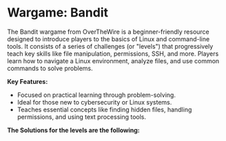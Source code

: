 # Wargame: Bandit

The Bandit wargame from OverTheWire is a beginner-friendly resource designed to introduce players to the basics of Linux and command-line tools. It consists of a series of challenges (or "levels") that progressively teach key skills like file manipulation, permissions, SSH, and more. Players learn how to navigate a Linux environment, analyze files, and use common commands to solve problems.

**Key Features:**

- Focused on practical learning through problem-solving.
- Ideal for those new to cybersecurity or Linux systems.
- Teaches essential concepts like finding hidden files, handling permissions, and using text processing tools.

**The Solutions for the levels are the following:**


